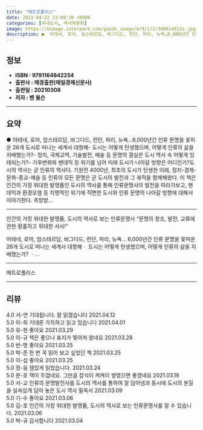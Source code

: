 ```yaml
---
title: "메트로폴리스"
date: 2021-04-22 22:00:10 +0900
categories: [국내도서, 역사와문화]
image: https://bimage.interpark.com/goods_image/4/9/1/2/346614912s.jpg
description: ●  아테네, 로마, 암스테르담, 바그다드, 런던, 파리, 뉴욕…6,000년간 인류 문명을 꽃피운 26개 도시로 떠나는 세계사 대항해- 도시는 어떻게 탄생했으며, 어떻게 인류의 삶을 지배했는가?- 정치, 국제교역, 기술발전, 예술 등 문명의 결실은 도시 역사 속 어떻게 잉태되는가?- 기후변화와 팬데믹 등
---
```


## **정보**

- **ISBN : 9791164842254**
- **출판사 : 매경출판(매일경제신문사)**
- **출판일 : 20210308**
- **저자 : 벤 윌슨**

------



## **요약**

●  아테네, 로마, 암스테르담, 바그다드, 런던, 파리, 뉴욕…6,000년간 인류 문명을 꽃피운 26개 도시로 떠나는 세계사 대항해- 도시는 어떻게 탄생했으며, 어떻게 인류의 삶을 지배했는가?- 정치, 국제교역, 기술발전, 예술 등 문명의 결실은 도시 역사 속 어떻게 잉태되는가?- 기후변화와 팬데믹 등 위기를 넘어 미래 도시가 나아갈 방향은 어디인가?도시의 역사는 곧 인류의 역사다. 기원전 4000년, 최초의 도시가 탄생한 이래, 정치-경제-문화-종교-예술 등 인류의 모든 문명은 곧 도시의 발전과 그 궤적을 함께해왔다. 이 책은 인간의 가장 위대한 발명품인 도시의 역사를 통해 인류문명사의 발전을 따라가보고, 팬데믹과 환경오염 등 치명적인 위기에 직면한 도시와 인류 문명의 나아갈 방향에 대해서 이야기한다. 촉망받...

------

인간의 가장 위대한 발명품, 도시의 역사로 보는 인류문명사
“문명의 창조, 발전, 교류에 관한 황홀하고 위대한 서사!”

아테네, 로마, 암스테르담, 바그다드, 런던, 파리, 뉴욕…
6,000년간 인류 문명을 꽃피운 26개 도시로 떠나는 세계사 대항해ㆍ 도시는 어떻게 탄생했으며, 어떻게 인류의 삶을 지배했는가?
ㆍ... 

------


메트로폴리스 

------


## **리뷰** 

4.0 서-연 기대됩니다. 잘 읽겠습니다 2021.04.12 <br/>5.0 이-희 기대른 가득하고 읽고 있습니다 2021.04.01 <br/>5.0 유-현 좋아요 2021.03.29 <br/>5.0 이-규 책은 좋으나 표지가 찢어져 왔네요 2021.03.28 <br/>5.0 반-명 좋아요 2021.03.25 <br/>5.0 박-준 한 번 꼭 읽어 보고 싶었던 책 2021.03.25 <br/>5.0 이-섭 좋아요 2021.03.25 <br/>5.0 정-웅 잼있게 읽었습니다. 2021.03.24 <br/>5.0 문-호 책이 두껍네요. 그만큼 잡식이 켜켜이 쌓였으면 좋겠네요 2021.03.18 <br/>5.0 서-교 인류의 문명발전사를 도시의 역사를 통하여 잘 담아냄과 동시에 도시의 본질을 실속있게 담아 놓은 도시 역사 필독서 2021.03.09 <br/>5.0 기-수 좋아요 2021.03.06 <br/>5.0 김-호 인간의 가장 위대한 발명품, 도시의 역사로 보는 인류문명사를 알 수 있습니다. 2021.03.06 <br/>5.0 박-규 감사합니다 2021.03.04 <br/>
